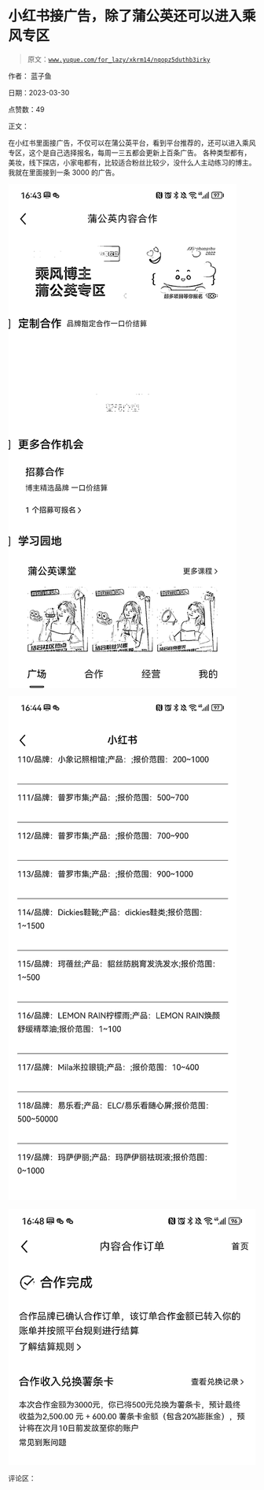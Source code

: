 # 小红书接广告，除了蒲公英还可以进入乘风专区

> 原文：[`www.yuque.com/for_lazy/xkrm14/nqopz5duthb3irky`](https://www.yuque.com/for_lazy/xkrm14/nqopz5duthb3irky)

作者： 蓝子鱼

日期：2023-03-30

点赞数：49

正文：

在小红书里面接广告，不仅可以在蒲公英平台，看到平台推荐的，还可以进入乘风专区，这个是自己选择报名，每周一三五都会更新上百条广告。 各种类型都有，美妆，线下探店，小家电都有，比较适合粉丝比较少，没什么人主动练习的博主。我就在里面接到一条 3000 的广告。

![](img/af7e07bb7c7e4dfbd611e5097814be0f.png)  

![](img/eb1e6a347e504597ac21a97d9a8e58d3.png)  

![](img/0f072fb7b1fb55101bf7b6f5047ef561.png)  

评论区：



